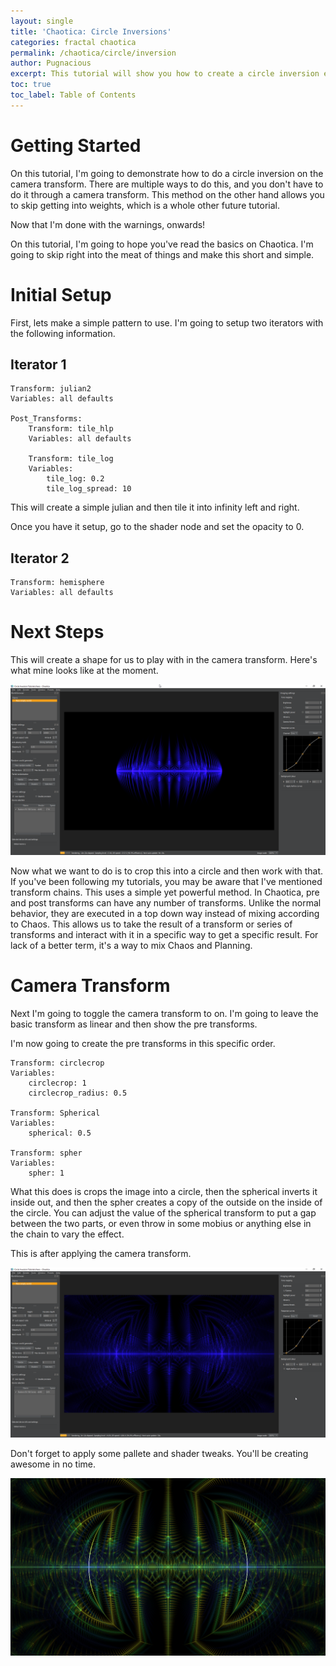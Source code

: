 ```yaml
---
layout: single
title: 'Chaotica: Circle Inversions'
categories: fractal chaotica
permalink: /chaotica/circle/inversion
author: Pugnacious
excerpt: This tutorial will show you how to create a circle inversion effect.
toc: true
toc_label: Table of Contents
---
```


# Getting Started

On this tutorial, I'm going to demonstrate how to do a circle inversion on the camera transform. There are multiple ways to do this, and you don't have to do it through a camera transform. This method on the other hand allows you to skip getting into weights, which is a whole other future tutorial.

Now that I'm done with the warnings, onwards!

On this tutorial, I'm going to hope you've read the basics on Chaotica. I'm going to skip right into the meat of things and make this short and simple.

# Initial Setup

First, lets make a simple pattern to use. I'm going to setup two iterators with the following information.

## Iterator 1

```
Transform: julian2
Variables: all defaults

Post_Transforms:
    Transform: tile_hlp
    Variables: all defaults

    Transform: tile_log
    Variables:
        tile_log: 0.2
        tile_log_spread: 10
```

This will create a simple julian and then tile it into infinity left and right.

Once you have it setup, go to the shader node and set the opacity to 0.

## Iterator 2

```
Transform: hemisphere
Variables: all defaults
```

# Next Steps

This will create a shape for us to play with in the camera transform. Here's what mine looks like at the moment.

[![Basic Shape](/assets/images/chaotica-circle-inversion/chaotica_bHnOHbJVWm.png)](/assets/images/chaotica-circle-inversion/chaotica_bHnOHbJVWm.png)

Now what we want to do is to crop this into a circle and then work with that. If you've been following my tutorials, you may be aware that I've mentioned transform chains. This uses a simple yet powerful method. In Chaotica, pre and post transforms can have any number of transforms. Unlike the normal behavior, they are executed in a top down way instead of mixing according to Chaos. This allows us to take the result of a transform or series of transforms and interact with it in a specific way to get a specific result. For lack of a better term, it's a way to mix Chaos and Planning.

# Camera Transform

Next I'm going to toggle the camera transform to on. I'm going to leave the basic transform as linear and then show the pre transforms.

I'm now going to create the pre transforms in this specific order.

```
Transform: circlecrop
Variables:
    circlecrop: 1
    circlecrop_radius: 0.5

Transform: Spherical
Variables:
    spherical: 0.5

Transform: spher
Variables:
    spher: 1
```

What this does is crops the image into a circle, then the spherical inverts it inside out, and then the spher creates a copy of the outside on the inside of the circle. You can adjust the value of the spherical transform to put a gap between the two parts, or even throw in some mobius or anything else in the chain to vary the effect.

This is after applying the camera transform.

[![Camera Transform](/assets/images/chaotica-circle-inversion/chaotica_yiqnmQyiGB.png)](/assets/images/chaotica-circle-inversion/chaotica_yiqnmQyiGB.png)

Don't forget to apply some pallete and shader tweaks. You'll be creating awesome in no time.

[![Final Image](/assets/images/chaotica-circle-inversion/final_image.png)](/assets/images/chaotica-circle-inversion/final_image.png)
